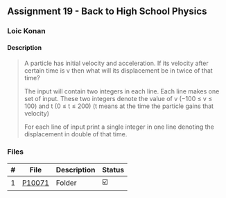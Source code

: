 ## Assignment 19 -  Back to High School Physics

### Loic Konan

#### Description
>
> A particle has initial velocity and acceleration. 
> If its velocity after certain time is v then what will its displacement be in twice of that time?
>
> The input will contain two integers in each line. Each line makes one set of input.
> These two integers denote the value of v (−100 ≤ v ≤ 100) and t (0 ≤ t ≤ 200) (t means at the time the particle gains that velocity)
>
> For each line of input print a single integer in one line denoting the displacement in double of that time.
>
### Files

|   #   | File     | Description | Status                  |
| :---: | -------- | ----------- | ----------------------- |
|   1   | [P10071](./P10071) | Folder      | :ballot_box_with_check: |
